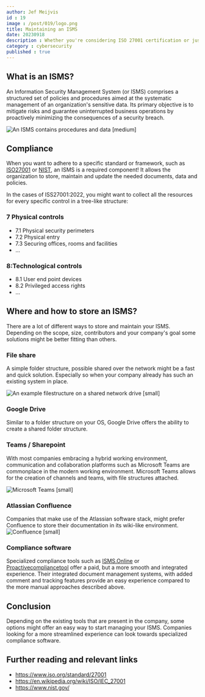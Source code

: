 ```yaml
---
author: Jef Meijvis
id : 19
image : /post/019/logo.png
title: Maintaining an ISMS
date: 20230918
description : Whether you're considering ISO 27001 certification or just beginning to explore NIST, an Information Security Management System is essential! 
category : cybersecurity
published : true
---
```


## What is an ISMS?
An Information Security Management System (or ISMS) comprises a structured set of policies and procedures aimed at the systematic management of an organization's sensitive data. Its primary objective is to mitigate risks and guarantee uninterrupted business operations by proactively minimizing the consequences of a security breach.

![An ISMS contains procedures and data [medium]](/static/post/019/logo.png)

## Compliance

When you want to adhere to a specific standard or framework, such as [ISO27001](https://www.iso.org/standard/27001) or [NIST](https://www.nist.gov/), an ISMS is a required component!
It allows the organization to store, maintain and update the needed documents, data and policies.

In the cases of ISS27001:2022, you might want to collect all the resources for every specific control in a tree-like structure:

### 7 Physical controls
-   7.1 Physical security perimeters
-   7.2 Physical entry
-   7.3 Securing offices, rooms and facilities
-   ...

### 8:Technological controls
-   8.1 User end point devices
-   8.2 Privileged access rights
-   ...


## Where and how to store an ISMS?
There are a lot of different ways to store and maintain your ISMS.
Depending on the scope, size, contributors and your company's goal some solutions might be better fitting than others. 

### File share

A simple folder structure, possible shared over the network might be a fast and quick solution.
Especially so when your company already has such an existing system in place.

![An example filestructure on a shared network drive [small]](/static/post/019/filestructure-1.png)

### Google Drive

Similar to a folder structure on your OS, Google Drive offers the ability to create a shared folder structure.

### Teams / Sharepoint

With most companies embracing a hybrid working environment, communication and collaboration platforms such as Microsoft Teams are commonplace in the modern working environment. Microsoft Teams allows for the creation of channels and teams, with file structures attached. 

![Microsoft Teams [small]](/static/post/019/logo-teams.png)

### Atlassian Confluence

Companies that make use of the Atlassian software stack, might prefer Confluence to store their documentation in its wiki-like environment.
![Confluence [small]](/static/post/019/confluence.png)


### Compliance software

Specialized compliance tools such as [ISMS.Online](https://www.isms.online/) or [Proactivecompliancetool](https://www.proactivecompliancetool.nl/en/) offer a paid, but a more smooth and integrated experience. Their integrated document management systems, with added comment and tracking features provide an easy experience compared to the more manual approaches described above.

## Conclusion

Depending on the existing tools that are present in the company, some options might offer an easy way to start managing your ISMS. Companies looking for a more streamlined experience can look towards specialized compliance software. 


## Further reading and relevant links
- https://www.iso.org/standard/27001
- https://en.wikipedia.org/wiki/ISO/IEC_27001
- https://www.nist.gov/

